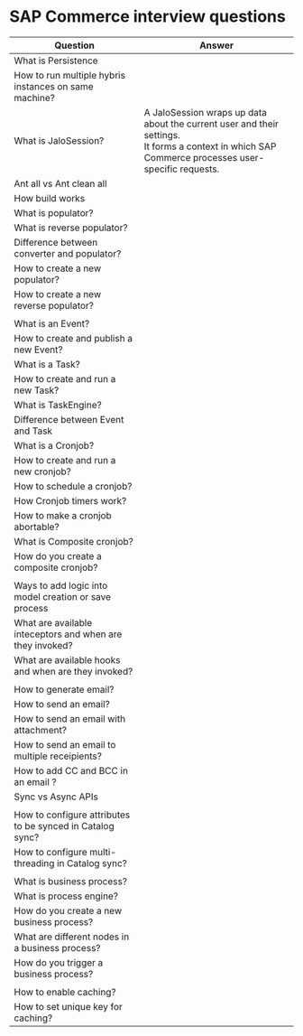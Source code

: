 # SAP Commerce interview questions

| Question                                                  | Answer                                                                                                                                                |
| --------------------------------------------------------- | ----------------------------------------------------------------------------------------------------------------------------------------------------- |
| What is Persistence                                       |                                                                                                                                                       |
| How to run multiple hybris instances on same machine?     |                                                                                                                                                       |
| What is JaloSession?                                      | A JaloSession wraps up data about the current user and their settings.<br> It forms a context in which SAP Commerce processes user-specific requests. |
| Ant all vs Ant clean all                                  |                                                                                                                                                       |
| How build works                                           |                                                                                                                                                       |
| What is populator?                                        |                                                                                                                                                       |
| What is reverse populator?                                |                                                                                                                                                       |
| Difference between converter and populator?               |                                                                                                                                                       |
| How to create a new populator?                            |                                                                                                                                                       |
| How to create a new reverse populator?                    |                                                                                                                                                       |
|                                                           |                                                                                                                                                       |
| What is an Event?                                         |                                                                                                                                                       |
| How to create and publish a new Event?                    |                                                                                                                                                       |
| What is a Task?                                           |                                                                                                                                                       |
| How to create and run a new Task?                         |                                                                                                                                                       |
| What is TaskEngine?                                       |                                                                                                                                                       |
| Difference between Event and Task                         |                                                                                                                                                       |
| What is a Cronjob?                                        |                                                                                                                                                       |
| How to create and run a new cronjob?                      |                                                                                                                                                       |
| How to schedule a cronjob?                                |                                                                                                                                                       |
| How Cronjob timers work?                                  |                                                                                                                                                       |
| How to make a cronjob abortable?                          |                                                                                                                                                       |
| What is Composite cronjob?                                |                                                                                                                                                       |
| How do you create a composite cronjob?                    |                                                                                                                                                       |
|                                                           |                                                                                                                                                       |
| Ways to add logic into model creation or save process     |                                                                                                                                                       |
| What are available inteceptors and when are they invoked? |                                                                                                                                                       |
| What are available hooks and when are they invoked?       |                                                                                                                                                       |
|                                                           |                                                                                                                                                       |
| How to generate email?                                    |                                                                                                                                                       |
| How to send an email?                                     |                                                                                                                                                       |
| How to send an email with attachment?                     |                                                                                                                                                       |
| How to send an email to multiple receipients?             |                                                                                                                                                       |
| How to add CC and BCC in an email ?                       |                                                                                                                                                       |
| Sync vs Async APIs                                        |                                                                                                                                                       |
|                                                           |                                                                                                                                                       |
| How to configure attributes to be synced in Catalog sync? |                                                                                                                                                       |
| How to configure multi-threading in Catalog sync?         |                                                                                                                                                       |
|                                                           |                                                                                                                                                       |
| What is business process?                                 |                                                                                                                                                       |
| What is process engine?                                   |                                                                                                                                                       |
| How do you create a new business process?                 |                                                                                                                                                       |
| What are different nodes in a business process?           |                                                                                                                                                       |
| How do you trigger a business process?                    |                                                                                                                                                       |
|                                                           |                                                                                                                                                       |
| How to enable caching?                                    |                                                                                                                                                       |
| How to set unique key for caching?                        |                                                                                                                                                       |
